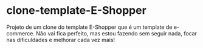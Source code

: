 # clone-template-E-Shopper

Projeto de um clone do template E-Shopper que é um template de e-commerce.
Não vai fica perfeito, mas estou fazendo sem seguir nada, focar nas dificuldades e melhorar cada vez mais!
